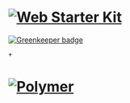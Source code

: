 # [![Web Starter Kit](https://cloud.githubusercontent.com/assets/170270/3343034/ceef6e92-f899-11e3-96b9-5d9d69d97a00.png)](https://github.com/google/web-starter-kit/releases/latest)

[![Greenkeeper badge](https://badges.greenkeeper.io/rodolfo2488/google-webkit-polymer.svg)](https://greenkeeper.io/)

``` + ```

# [![Polymer](http://www.polymer-project.org/images/logos/p-logo.svg)](https://github.com/polymer)

